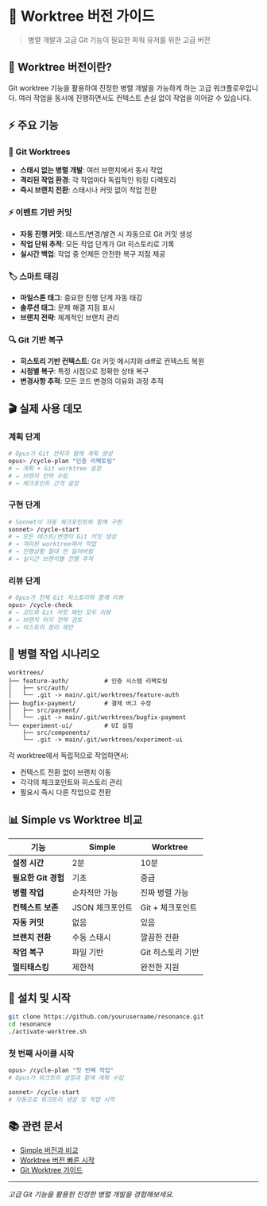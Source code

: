 # 🌳 Worktree 버전 가이드

> 병렬 개발과 고급 Git 기능이 필요한 파워 유저를 위한 고급 버전

## 🎯 Worktree 버전이란?

Git worktree 기능을 활용하여 진정한 병렬 개발을 가능하게 하는 고급 워크플로우입니다. 여러 작업을 동시에 진행하면서도 컨텍스트 손실 없이 작업을 이어갈 수 있습니다.

## ⚡ 주요 기능

### 🌳 Git Worktrees
- **스태시 없는 병렬 개발**: 여러 브랜치에서 동시 작업
- **격리된 작업 환경**: 각 작업마다 독립적인 워킹 디렉토리
- **즉시 브랜치 전환**: 스태시나 커밋 없이 작업 전환

### ⚡ 이벤트 기반 커밋
- **자동 진행 커밋**: 테스트/변경/발견 시 자동으로 Git 커밋 생성
- **작업 단위 추적**: 모든 작업 단계가 Git 히스토리로 기록
- **실시간 백업**: 작업 중 언제든 안전한 복구 지점 제공

### 🏷️ 스마트 태깅
- **마일스톤 태그**: 중요한 진행 단계 자동 태깅
- **솔루션 태그**: 문제 해결 지점 표시
- **브랜치 전략**: 체계적인 브랜치 관리

### 🔍 Git 기반 복구
- **히스토리 기반 컨텍스트**: Git 커밋 메시지와 diff로 컨텍스트 복원
- **시점별 복구**: 특정 시점으로 정확한 상태 복구
- **변경사항 추적**: 모든 코드 변경의 이유와 과정 추적

## 🎬 실제 사용 데모

### 계획 단계
```bash
# Opus가 Git 전략과 함께 계획 생성
opus> /cycle-plan "인증 리팩토링"
# → 계획 + Git worktree 설정
# → 브랜치 전략 수립
# → 체크포인트 간격 설정
```

### 구현 단계
```bash
# Sonnet이 자동 체크포인트와 함께 구현
sonnet> /cycle-start
# → 모든 테스트/변경이 Git 커밋 생성
# → 격리된 worktree에서 작업
# → 진행상황 절대 안 잃어버림
# → 실시간 브랜치별 진행 추적
```

### 리뷰 단계
```bash
# Opus가 전체 Git 히스토리와 함께 리뷰
opus> /cycle-check
# → 코드와 Git 커밋 패턴 모두 리뷰
# → 브랜치 머지 전략 검토
# → 히스토리 정리 제안
```

## 🔄 병렬 작업 시나리오

```
worktrees/
├── feature-auth/          # 인증 시스템 리팩토링
│   ├── src/auth/
│   └── .git -> main/.git/worktrees/feature-auth
├── bugfix-payment/        # 결제 버그 수정
│   ├── src/payment/
│   └── .git -> main/.git/worktrees/bugfix-payment
└── experiment-ui/         # UI 실험
    ├── src/components/
    └── .git -> main/.git/worktrees/experiment-ui
```

각 worktree에서 독립적으로 작업하면서:
- 컨텍스트 전환 없이 브랜치 이동
- 각각의 체크포인트와 히스토리 관리
- 필요시 즉시 다른 작업으로 전환

## 📊 Simple vs Worktree 비교

| 기능 | Simple | Worktree |
|------|---------|----------|
| **설정 시간** | 2분 | 10분 |
| **필요한 Git 경험** | 기초 | 중급 |
| **병렬 작업** | 순차적만 가능 | 진짜 병렬 가능 |
| **컨텍스트 보존** | JSON 체크포인트 | Git + 체크포인트 |
| **자동 커밋** | 없음 | 있음 |
| **브랜치 전환** | 수동 스태시 | 깔끔한 전환 |
| **작업 복구** | 파일 기반 | Git 히스토리 기반 |
| **멀티태스킹** | 제한적 | 완전한 지원 |

## 🚀 설치 및 시작

```bash
git clone https://github.com/yourusername/resonance.git
cd resonance
./activate-worktree.sh
```

### 첫 번째 사이클 시작
```bash
opus> /cycle-plan "첫 번째 작업"
# Opus가 워크트리 설정과 함께 계획 수립

sonnet> /cycle-start
# 자동으로 워크트리 생성 및 작업 시작
```

## 📚 관련 문서

- [Simple 버전과 비교](./README-ko.md)
- [Worktree 버전 빠른 시작](./versions/worktree/QUICKSTART-ko.md)
- [Git Worktree 가이드](./docs/git-worktree-guide-ko.md)

---

*고급 Git 기능을 활용한 진정한 병렬 개발을 경험해보세요.*